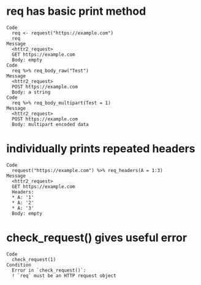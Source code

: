 # req has basic print method

    Code
      req <- request("https://example.com")
      req
    Message
      <httr2_request>
      GET https://example.com
      Body: empty
    Code
      req %>% req_body_raw("Test")
    Message
      <httr2_request>
      POST https://example.com
      Body: a string
    Code
      req %>% req_body_multipart(Test = 1)
    Message
      <httr2_request>
      POST https://example.com
      Body: multipart encoded data

# individually prints repeated headers

    Code
      request("https://example.com") %>% req_headers(A = 1:3)
    Message
      <httr2_request>
      GET https://example.com
      Headers:
      * A: '1'
      * A: '2'
      * A: '3'
      Body: empty

# check_request() gives useful error

    Code
      check_request(1)
    Condition
      Error in `check_request()`:
      ! `req` must be an HTTP request object

